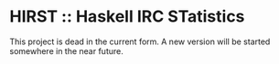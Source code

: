 HIRST :: Haskell IRC STatistics
===============================

This project is dead in the current form. A new version will be started
somewhere in the near future.
